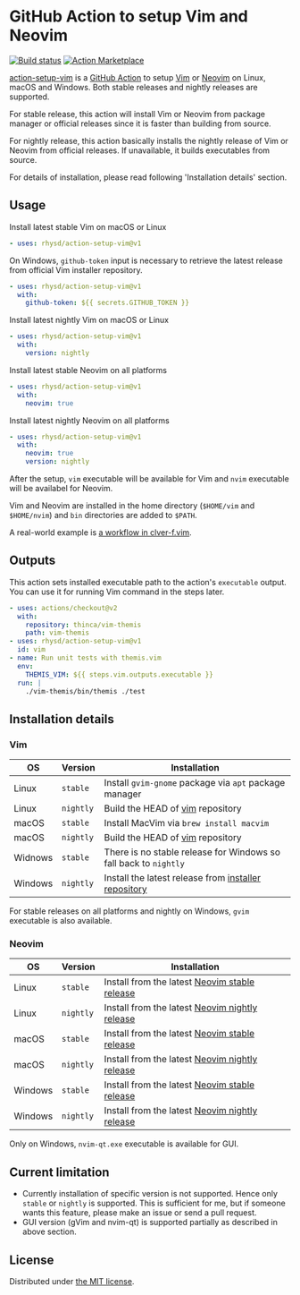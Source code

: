 GitHub Action to setup Vim and Neovim
=====================================
[![Build status][ci-badge]][ci]
[![Action Marketplace][release-badge]][marketplace]

[action-setup-vim][proj] is a [GitHub Action][github-action] to setup [Vim][vim] or [Neovim][neovim]
on Linux, macOS and Windows. Both stable releases and nightly releases are supported.

For stable release, this action will install Vim or Neovim from package manager or official releases
since it is faster than building from source.

For nightly release, this action basically installs the nightly release of Vim or Neovim from
official releases. If unavailable, it builds executables from source.

For details of installation, please read following 'Installation details' section.

## Usage

Install latest stable Vim on macOS or Linux

```yaml
- uses: rhysd/action-setup-vim@v1
```

On Windows, `github-token` input is necessary to retrieve the latest release from official Vim
installer repository.

```yaml
- uses: rhysd/action-setup-vim@v1
  with:
    github-token: ${{ secrets.GITHUB_TOKEN }}
```

Install latest nightly Vim on macOS or Linux

```yaml
- uses: rhysd/action-setup-vim@v1
  with:
    version: nightly
```

Install latest stable Neovim on all platforms

```yaml
- uses: rhysd/action-setup-vim@v1
  with:
    neovim: true
```

Install latest nightly Neovim on all platforms

```yaml
- uses: rhysd/action-setup-vim@v1
  with:
    neovim: true
    version: nightly
```

After the setup, `vim` executable will be available for Vim and `nvim` executable will be availabel
for Neovim.

Vim and Neovim are installed in the home directory (`$HOME/vim` and `$HOME/nvim`) and `bin`
directories are added to `$PATH`.

A real-world example is [a workflow in clver-f.vim][clever-f-workflow].

## Outputs

This action sets installed executable path to the action's `executable` output. You can use it for
running Vim command in the steps later.

```yaml
- uses: actions/checkout@v2
  with:
    repository: thinca/vim-themis
    path: vim-themis
- uses: rhysd/action-setup-vim@v1
  id: vim
- name: Run unit tests with themis.vim
  env:
    THEMIS_VIM: ${{ steps.vim.outputs.executable }}
  run: |
    ./vim-themis/bin/themis ./test
```

## Installation details

### Vim

| OS      | Version   | Installation                                                     |
|---------|-----------|------------------------------------------------------------------|
| Linux   | `stable`  | Install `gvim-gnome` package via `apt` package manager           |
| Linux   | `nightly` | Build the HEAD of [vim][vim] repository                          |
| macOS   | `stable`  | Install MacVim via `brew install macvim`                         |
| macOS   | `nightly` | Build the HEAD of [vim][vim] repository                          |
| Widnows | `stable`  | There is no stable release for Windows so fall back to `nightly` |
| Windows | `nightly` | Install the latest release from [installer repository][win-inst] |

For stable releases on all platforms and nightly on Windows, `gvim` executable is also available.

### Neovim

| OS      | Version   | Installation                                                  |
|---------|-----------|---------------------------------------------------------------|
| Linux   | `stable`  | Install from the latest [Neovim stable release][nvim-stable]  |
| Linux   | `nightly` | Install from the latest [Neovim nightly release][nvim-nightly] |
| macOS   | `stable`  | Install from the latest [Neovim stable release][nvim-stable]  |
| macOS   | `nightly` | Install from the latest [Neovim nightly release][nvim-nightly] |
| Windows | `stable`  | Install from the latest [Neovim stable release][nvim-stable]  |
| Windows | `nightly` | Install from the latest [Neovim nightly release][nvim-nightly] |

Only on Windows, `nvim-qt.exe` executable is available for GUI.

## Current limitation

- Currently installation of specific version is not supported. Hence only `stable` or `nightly` is
supported. This is sufficient for me, but if someone wants this feature, please make an issue or
send a pull request.
- GUI version (gVim and nvim-qt) is supported partially as described in above section.

## License

Distributed under [the MIT license](./LICENSE.txt).

[ci-badge]: https://github.com/rhysd/action-setup-vim/workflows/CI/badge.svg?branch=master&event=push
[ci]: https://github.com/rhysd/action-setup-vim/actions?query=workflow%3ACI+branch%3Amaster
[release-badge]: https://img.shields.io/github/v/release/rhysd/action-setup-vim.svg
[marketplace]: https://github.com/marketplace/actions/setup-vim
[proj]: https://github.com/rhysd/action-setup-vim
[github-action]: https://github.com/features/actions
[vim]: https://github.com/vim/vim
[neovim]: https://github.com/neovim/neovim
[win-inst]: https://github.com/vim/vim-win32-installer
[nvim-stable]: https://github.com/neovim/neovim/releases/tag/stable
[nvim-nightly]: https://github.com/neovim/neovim/releases/tag/nightly
[clever-f-workflow]: https://github.com/rhysd/clever-f.vim/blob/master/.github/workflows/ci.yml
